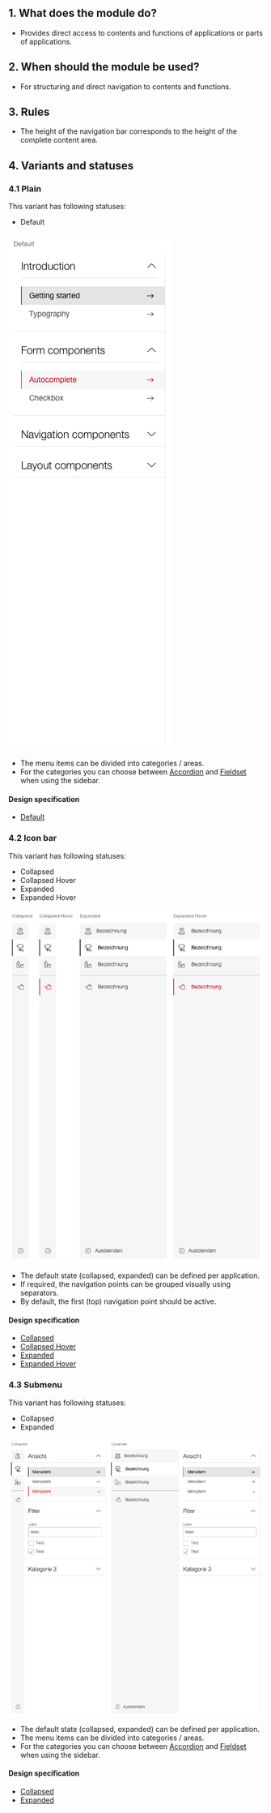 ## 1. What does the module do?
* Provides direct access to contents and functions of applications or parts of applications.


## 2. When should the module be used? 
* For structuring and direct navigation to contents and functions.


## 3. Rules
* The height of the navigation bar corresponds to the height of the complete content area.


## 4. Variants and statuses
### 4.1 Plain
This variant has following statuses:
* Default

![Display of the sidebar in the plain version](https://raw.githubusercontent.com/sbb-design-systems/design-system-webapp-documentation/master/documentation/modules/sidebar/images/Sidebar_Plain.png 'class: image')

* The menu items can be divided into categories / areas.
* For the categories you can choose between [Accordion](https://digital.sbb.ch/en/webapps/components/accordion) and [Fieldset](https://digital.sbb.ch/en/webapps/components/fieldset) when using the sidebar.

#### Design specification
* [Default](https://www.sketch.com/s/58b25e4c-bf9c-4f74-973f-503538fcbea2/a/RLM5zx#Inspector)

### 4.2 Icon bar
This variant has following statuses:
* Collapsed
* Collapsed Hover
* Expanded
* Expanded Hover

![Display of the sidebar in the icon bar version](https://raw.githubusercontent.com/sbb-design-systems/design-system-webapp-documentation/master/documentation/modules/sidebar/images/Sidebar_Icon.png 'class: image')

* The default state (collapsed, expanded) can be defined per application.
* If required, the navigation points can be grouped visually using separators.
* By default, the first (top) navigation point should be active.

#### Design specification
* [Collapsed](https://www.sketch.com/s/58b25e4c-bf9c-4f74-973f-503538fcbea2/a/wd5Q4V#Inspector)
* [Collapsed Hover](https://www.sketch.com/s/58b25e4c-bf9c-4f74-973f-503538fcbea2/a/qLbVjd#Inspector)
* [Expanded](https://www.sketch.com/s/58b25e4c-bf9c-4f74-973f-503538fcbea2/a/Lp4nr5#Inspector)
* [Expanded Hover](https://www.sketch.com/s/58b25e4c-bf9c-4f74-973f-503538fcbea2/a/9dOpVz#Inspector)

### 4.3 Submenu
This variant has following statuses:
* Collapsed
* Expanded

![Display of the sidebar in the submenu version](https://raw.githubusercontent.com/sbb-design-systems/design-system-webapp-documentation/master/documentation/modules/sidebar/images/Sidebar_Submenu.png 'class: image')

* The default state (collapsed, expanded) can be defined per application.
* The menu items can be divided into categories / areas.
* For the categories you can choose between [Accordion](https://digital.sbb.ch/en/webapps/components/accordion) and [Fieldset](https://digital.sbb.ch/en/webapps/components/fieldset) when using the sidebar.

#### Design specification
* [Collapsed](https://www.sketch.com/s/58b25e4c-bf9c-4f74-973f-503538fcbea2/a/7P1a7w#Inspector)
* [Expanded](https://www.sketch.com/s/58b25e4c-bf9c-4f74-973f-503538fcbea2/a/5ynAJp#Inspector)

